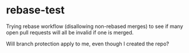 # rebase-test

Trying rebase workflow (disallowing non-rebased merges) to see if many open pull requests will all be invalid if one is merged.

Will branch protection apply to me, even though I created the repo?

